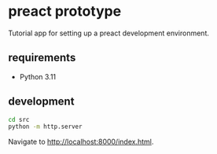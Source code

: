 # preact prototype

Tutorial app for setting up a preact development environment.

## requirements

- Python 3.11

## development

```bash
cd src
python -m http.server
```

Navigate to <http://localhost:8000/index.html>.
